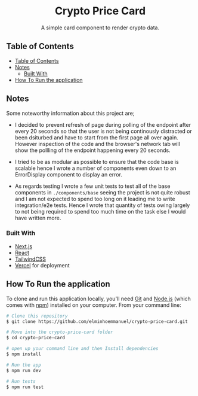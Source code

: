 <!-- Please update value in the {}  -->

<h1 align="center">Crypto Price Card</h1>

<div align="center">
   A simple card component to render crypto data.
</div>

<!-- TABLE OF CONTENTS -->

## Table of Contents

- [Table of Contents](#table-of-contents)
- [Notes](#notes)
  - [Built With](#built-with)
- [How To Run the application](#how-to-run-the-application)

<!-- OVERVIEW -->


## Notes
Some noteworthy information about this project are;

- I decided to prevent refresh of page during polling of the endpoint after every 20 seconds so that the user is not being continously distracted or been dsiturbed and have to start from the first page all over again. However inspection of the code and the browser's network tab will show the pollling of the endpoint happening every 20 seconds.

- I tried to be as modular as possible to ensure that the code base is scalable hence I wrote a number of components even down to an ErrorDisplay component to display an error.

- As regards testing I wrote a few unit tests to test all of the base components in `./components/base` seeing the project is not quite robust and I am not expected to spend too long on it leading me to write integration/e2e tests. Hence I wrote that quantity of tests owing largely to not being required to spend too much time on the task else I would have written more.

### Built With

<!-- This section should list any major frameworks that you built your project using. Here are a few examples.-->

- [Next.js](https://nextjs.org/)
- [React](https://reactjs.org/)
- [TailwindCSS](https://tailwindcss.com/)
- [Vercel](https://vercel.com) for deployment
## How To Run the application

<!-- Example: -->

To clone and run this application locally, you'll need [Git](https://git-scm.com) and [Node.js](https://nodejs.org/en/download/) (which comes with [npm](http://npmjs.com)) installed on your computer. From your command line:

```bash
# Clone this repository
$ git clone https://github.com/elminhoemmanuel/crypto-price-card.git

# Move into the crypto-price-card folder
$ cd crypto-price-card

# open up your command line and then Install dependencies
$ npm install

# Run the app
$ npm run dev

# Run tests
$ npm run test
```
